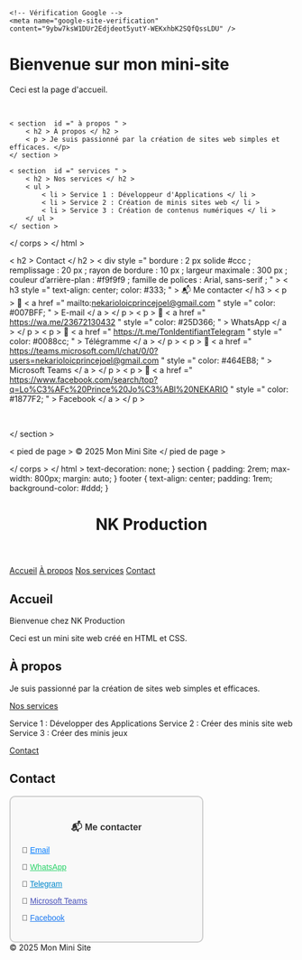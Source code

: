 <!DOCTYPE html >
<!DOCTYPE html>
<html lang="fr">
<head>
    <meta charset="UTF-8">
    <meta name="viewport" content="width=device-width, initial-scale=1.0">
    <title>Mon mini site</title>

    <!-- Vérification Google -->
    <meta name="google-site-verification" content="9ybw7ksW1DUr2Edjdeot5yutY-WEKxhbK2SQfQssLDU" />
</head>
<body>
    <h1>Bienvenue sur mon mini-site</h1>
    <p>Ceci est la page d'accueil.</p>
</body>
</html>​​
    </ section >

    < section  id =" à propos " >
        < h2 > À propos </ h2 >
        < p > Je suis passionné par la création de sites web simples et efficaces. </p>​​
    </ section >

    < section  id =" services " >
        < h2 > Nos services </ h2 >
        < ul >
            < li > Service 1 : Développeur d'Applications </ li >
            < li > Service 2 : Création de minis sites web </ li >
            < li > Service 3 : Création de contenus numériques </ li >
        </ ul >
    </ section >

</ corps >
</ html >
       
< h2 > Contact </ h2 >
< div  style =" bordure : 2 px solide #ccc ; remplissage : 20 px ; rayon de bordure : 10 px ; largeur maximale : 300 px ; couleur d’arrière-plan : #f9f9f9 ; famille de polices : Arial, sans-serif ; " >
    < h3  style =" text-align: center; color: #333; " > 📬 Me contacter </ h3 >
    < p > 📧 < a  href =" mailto:nekarioloicprincejoel@gmail.com " style =" color: #007BFF; " > E-mail </ a > </ p >
    < p > 💬 < a  href =" https://wa.me/23672130432 " style =" color: #25D366; " > WhatsApp </ a > </ p >
    < p > 📨 < a  href =" https://t.me/TonIdentifiantTelegram " style =" color: #0088cc; " > Télégramme </ a > </ p >
    < p > 💼 < a  href =" https://teams.microsoft.com/l/chat/0/0?users=nekarioloicprincejoel@gmail.com " style =" color: #464EB8; " > Microsoft Teams </ a > </ p >
    < p > 📘 < a  href =" https://www.facebook.com/search/top?q=Lo%C3%AFc%20Prince%20Jo%C3%ABl%20NEKARIO " style =" color: #1877F2; " > Facebook </ a > </ p >
</div>​​
                        
</ section >

< pied de page >
    © 2025 Mon Mini Site
</ pied de page >

</ corps >
</ html >            text-decoration: none;
        }
        section {
            padding: 2rem;
            max-width: 800px;
            margin: auto;
        }
        footer {
            text-align: center;
            padding: 1rem;
            background-color: #ddd;
        }
    </style>
</head>
<body>

<header>
    <h1>NK Production</h1>
</header>

<nav>
    <a href="#accueil">Accueil</a>
        <a href="#apropos">À propos</a>
        <a href="#nos service">Nos services</a>
    <a href="#c#63004393ontact">Contact</a>
</nav>

<section id="accueil">
    <h2>Accueil</h2>
    <p>Bienvenue chez NK Production</p>
    <p>Ceci est un mini site web créé en HTML et CSS.</p>
</section>
<section id="apropos">
    <h2>À propos</h2>
    <p>Je suis passionné par la création de sites web simples et efficaces.</p>
</section>

<a href="services.html">Nos services</a>

Service 1 : Développer des Applications
Service 2 : Créer des minis site web
Service 3 : Créer des minis jeux

<a href="contact.html">Contact</a>       
<h2>Contact</h2>
<div style="border: 2px solid #ccc; padding: 20px; border-radius: 10px; max-width: 300px; background-color: #f9f9f9; font-family: Arial, sans-serif;">
    <h3 style="text-align: center; color: #333;">📬 Me contacter</h3>
    <p>📧 <a href="mailto:nekarioloicprincejoel@gmail.com" style="color: #007BFF;">Email</a></p>
    <p>💬 <a href="https://wa.me/23672130432" style="color: #25D366;">WhatsApp</a></p>
    <p>📨 <a href="https://t.me/TonIdentifiantTelegram" style="color: #0088cc;">Telegram</a></p>
    <p>💼 <a href="https://teams.microsoft.com/l/chat/0/0?users=nekarioloicprincejoel@gmail.com" style="color: #464EB8;">Microsoft Teams</a></p>
    <p>📘 <a href="https://www.facebook.com/search/top?q=Lo%C3%AFc%20Prince%20Jo%C3%ABl%20NEKARIO" style="color: #1877F2;">Facebook</a></p>
</div>
                        
</section>

<footer>
    &copy; 2025 Mon Mini Site
</footer>

</body>
</html>
